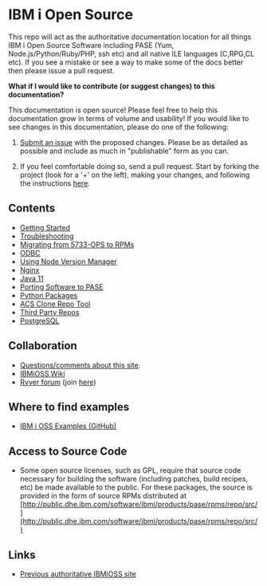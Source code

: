 
# IBM i Open Source

This repo will act as the authoritative documentation location for all things
IBM i Open Source Software including PASE (Yum, Node.js/Python/Ruby/PHP, ssh
etc) and all native ILE languages (C,RPG,CL etc).  If you see a mistake or see a
way to make some of the docs better then please issue a pull request.

**What if I would like to contribute (or suggest changes) to this documentation?**

This documentation is open source! Please feel free to help this documentation
grow in terms of volume and usability! If you would like to see changes in this
documentation, please do one of the following:

1. [Submit an issue](https://bitbucket.org/ibmi/opensource/issues/new) with the
  proposed changes. Please be as detailed as possible and include as much in
  "publishable" form as you can.

2. If you feel comfortable doing so, send a pull request. Start by forking the
  project (look for a '+' on the left), making your changes, and following the instructions
  [here](https://confluence.atlassian.com/bitbucket/create-a-pull-request-to-merge-your-change-774243413.html).

## Contents

- [Getting Started](yum/README.md)
- [Troubleshooting](troubleshooting/README.md)
- [Migrating from 5733-OPS to RPMs](troubleshooting/5733OPS_MIGRATION.md)
- [ODBC](odbc/README.md)
- [Using Node Version Manager](nvm/README.md)
- [Nginx](nginx.md)
- [Java 11](java11/JAVA11_EARLY_ACCESS.md)
- [Porting Software to PASE](porting/README.md)
- [Python Packages](PYTHON_PKGS_GUIDE.md)
- [ACS Clone Repo Tool](acscloner/README.md)
- [Third Party Repos](yum/3RD_PARTY_REPOS.md)
- [PostgreSQL](postgresql.md)

## Collaboration

- [Questions/comments about this site](https://bitbucket.org/ibmi/opensource/issues).
- [IBMiOSS Wiki](https://bitbucket.org/ibmi/opensource/wiki/Home)
- [Ryver forum](http://ibm.biz/ibmioss-chat) (join [here](http://ibm.biz/ibmioss-chat-join))

## Where to find examples

- [IBM i OSS Examples (GitHub)](http://github.com/IBM/ibmi-oss-examples)

## Access to Source Code

- Some open source licenses, such as GPL, require that source code necessary
for building the software (including patches, build recipes, etc) be made
available to the public. For these packages, the source is provided in the form
of source RPMs distributed at
[http://public.dhe.ibm.com/software/ibmi/products/pase/rpms/repo/src/](http://public.dhe.ibm.com/software/ibmi/products/pase/rpms/repo/src/)

## Links

- [Previous authoritative IBMiOSS site](https://www.ibm.com/developerworks/community/wikis/home?lang=en#!/wiki/IBM%20i%20Technology%20Updates/page/Open%20Source%20Technologies)
